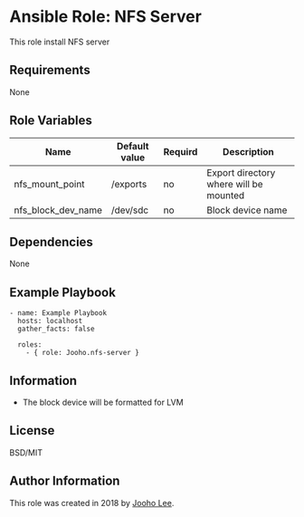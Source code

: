 Ansible Role: NFS Server 
=========

This role install NFS server

Requirements
------------
None

Role Variables
--------------

| Name                      | Default value                         |        Requird       | Description                                                                 |
|---------------------------|---------------------------------------|----------------------|-----------------------------------------------------------------------------|
| nfs_mount_point           | /exports                              |         no           | Export directory where will be mounted                                      |
| nfs_block_dev_name        | /dev/sdc                              |         no           | Block device name                                                           |

Dependencies
------------

None



Example Playbook
----------------
~~~
- name: Example Playbook
  hosts: localhost
  gather_facts: false

  roles:
    - { role: Jooho.nfs-server }
~~~

Information
----------
- The block device will be formatted for LVM


License
-------

BSD/MIT

Author Information
------------------

This role was created in 2018 by [Jooho Lee](http://github.com/jooho).

